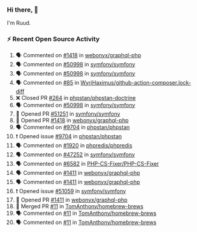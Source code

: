 ### Hi there, 👋

I'm Ruud.
 
### :zap: Recent Open Source Activity

<!--START_SECTION:activity-->
1. 🗣 Commented on [#1418](https://github.com/webonyx/graphql-php/pull/1418#issuecomment-1665302048) in [webonyx/graphql-php](https://github.com/webonyx/graphql-php)
2. 🗣 Commented on [#50998](https://github.com/symfony/symfony/pull/50998#issuecomment-1664451530) in [symfony/symfony](https://github.com/symfony/symfony)
3. 🗣 Commented on [#50998](https://github.com/symfony/symfony/pull/50998#issuecomment-1664446921) in [symfony/symfony](https://github.com/symfony/symfony)
4. 🗣 Commented on [#85](https://github.com/WyriHaximus/github-action-composer.lock-diff/issues/85#issuecomment-1664296659) in [WyriHaximus/github-action-composer.lock-diff](https://github.com/WyriHaximus/github-action-composer.lock-diff)
5. ❌ Closed PR [#264](https://github.com/phpstan/phpstan-doctrine/pull/264) in [phpstan/phpstan-doctrine](https://github.com/phpstan/phpstan-doctrine)
6. 🗣 Commented on [#50998](https://github.com/symfony/symfony/pull/50998#issuecomment-1664294394) in [symfony/symfony](https://github.com/symfony/symfony)
7. 💪 Opened PR [#51251](https://github.com/symfony/symfony/pull/51251) in [symfony/symfony](https://github.com/symfony/symfony)
8. 💪 Opened PR [#1418](https://github.com/webonyx/graphql-php/pull/1418) in [webonyx/graphql-php](https://github.com/webonyx/graphql-php)
9. 🗣 Commented on [#9704](https://github.com/phpstan/phpstan/issues/9704#issuecomment-1660369960) in [phpstan/phpstan](https://github.com/phpstan/phpstan)
10. ❗ Opened issue [#9704](https://github.com/phpstan/phpstan/issues/9704) in [phpstan/phpstan](https://github.com/phpstan/phpstan)
11. 🗣 Commented on [#1920](https://github.com/phpredis/phpredis/issues/1920#issuecomment-1658507921) in [phpredis/phpredis](https://github.com/phpredis/phpredis)
12. 🗣 Commented on [#47252](https://github.com/symfony/symfony/pull/47252#issuecomment-1657143141) in [symfony/symfony](https://github.com/symfony/symfony)
13. 🗣 Commented on [#6582](https://github.com/PHP-CS-Fixer/PHP-CS-Fixer/issues/6582#issuecomment-1653280941) in [PHP-CS-Fixer/PHP-CS-Fixer](https://github.com/PHP-CS-Fixer/PHP-CS-Fixer)
14. 🗣 Commented on [#1411](https://github.com/webonyx/graphql-php/pull/1411#issuecomment-1645374014) in [webonyx/graphql-php](https://github.com/webonyx/graphql-php)
15. 🗣 Commented on [#1411](https://github.com/webonyx/graphql-php/pull/1411#issuecomment-1645366881) in [webonyx/graphql-php](https://github.com/webonyx/graphql-php)
16. ❗ Opened issue [#51059](https://github.com/symfony/symfony/issues/51059) in [symfony/symfony](https://github.com/symfony/symfony)
17. 💪 Opened PR [#1411](https://github.com/webonyx/graphql-php/pull/1411) in [webonyx/graphql-php](https://github.com/webonyx/graphql-php)
18. 🎉 Merged PR [#11](https://github.com/TomAnthony/homebrew-brews/pull/11) in [TomAnthony/homebrew-brews](https://github.com/TomAnthony/homebrew-brews)
19. 🗣 Commented on [#11](https://github.com/TomAnthony/homebrew-brews/pull/11#issuecomment-1645196733) in [TomAnthony/homebrew-brews](https://github.com/TomAnthony/homebrew-brews)
20. 🗣 Commented on [#11](https://github.com/TomAnthony/homebrew-brews/pull/11#issuecomment-1645195116) in [TomAnthony/homebrew-brews](https://github.com/TomAnthony/homebrew-brews)
<!--END_SECTION:activity-->
